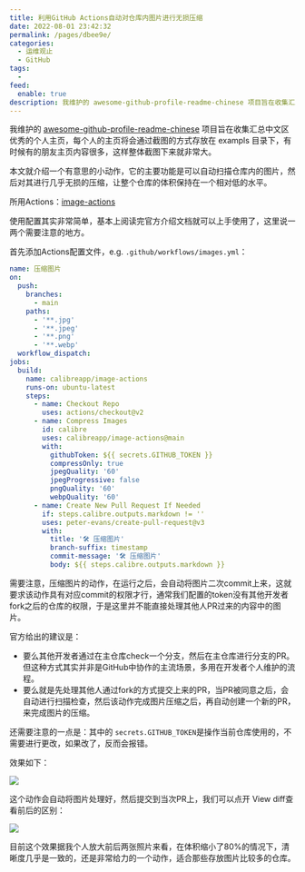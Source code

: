 ```yaml
---
title: 利用GitHub Actions自动对仓库内图片进行无损压缩
date: 2022-08-01 23:42:32
permalink: /pages/dbee9e/
categories:
  - 运维观止
  - GitHub
tags:
  -
feed:
  enable: true
description: 我维护的 awesome-github-profile-readme-chinese 项目旨在收集汇总中文区优秀的个人主页，每个人的主页将会通过截图的方式存放在 exampls 目录下，有时候有的朋友主页内容很多，这样整体截图下来就非常大。本文就介绍一个有意思的小动作，它的主要功能是可以自动扫描仓库内的图片，然后对其进行几乎无损的压缩，让整个仓库的体积保持在一个相对低的水平。
---
```



我维护的 [awesome-github-profile-readme-chinese](https://github.com/eryajf/awesome-github-profile-readme-chinese) 项目旨在收集汇总中文区优秀的个人主页，每个人的主页将会通过截图的方式存放在 exampls 目录下，有时候有的朋友主页内容很多，这样整体截图下来就非常大。

本文就介绍一个有意思的小动作，它的主要功能是可以自动扫描仓库内的图片，然后对其进行几乎无损的压缩，让整个仓库的体积保持在一个相对低的水平。

所用Actions：[image-actions](https://github.com/calibreapp/image-actions)

使用配置其实非常简单，基本上阅读完官方介绍文档就可以上手使用了，这里说一两个需要注意的地方。

首先添加Actions配置文件，e.g. `.github/workflows/images.yml`：


```yml
name: 压缩图片
on:
  push:
    branches:
      - main
    paths:
      - '**.jpg'
      - '**.jpeg'
      - '**.png'
      - '**.webp'
  workflow_dispatch:
jobs:
  build:
    name: calibreapp/image-actions
    runs-on: ubuntu-latest
    steps:
      - name: Checkout Repo
        uses: actions/checkout@v2
      - name: Compress Images
        id: calibre
        uses: calibreapp/image-actions@main
        with:
          githubToken: ${{ secrets.GITHUB_TOKEN }}
          compressOnly: true
          jpegQuality: '60'
          jpegProgressive: false
          pngQuality: '60'
          webpQuality: '60'
      - name: Create New Pull Request If Needed
        if: steps.calibre.outputs.markdown != ''
        uses: peter-evans/create-pull-request@v3
        with:
          title: '🛠 压缩图片'
          branch-suffix: timestamp
          commit-message: '🛠 压缩图片'
          body: ${{ steps.calibre.outputs.markdown }}
```

需要注意，压缩图片的动作，在运行之后，会自动将图片二次commit上来，这就要求该动作具有对应commit的权限才行，通常我们配置的token没有其他开发者fork之后的仓库的权限，于是这里并不能直接处理其他人PR过来的内容中的图片。

官方给出的建议是：

- 要么其他开发者通过在主仓库check一个分支，然后在主仓库进行分支的PR。但这种方式其实并非是GitHub中协作的主流场景，多用在开发者个人维护的流程。
- 要么就是先处理其他人通过fork的方式提交上来的PR，当PR被同意之后，会自动进行扫描检查，然后该动作完成图片压缩之后，再自动创建一个新的PR，来完成图片的压缩。

还需要注意的一点是：其中的 `secrets.GITHUB_TOKEN`是操作当前仓库使用的，不需要进行更改，如果改了，反而会报错。

效果如下：

![](http://t.eryajf.net/imgs/2022/08/1fa538021f1f5631.png)

这个动作会自动将图片处理好，然后提交到当次PR上，我们可以点开 View diff查看前后的区别：

![](http://t.eryajf.net/imgs/2022/08/92fefdc809ad227d.png)

目前这个效果据我个人放大前后两张照片来看，在体积缩小了80%的情况下，清晰度几乎是一致的，还是非常给力的一个动作，适合那些存放图片比较多的仓库。